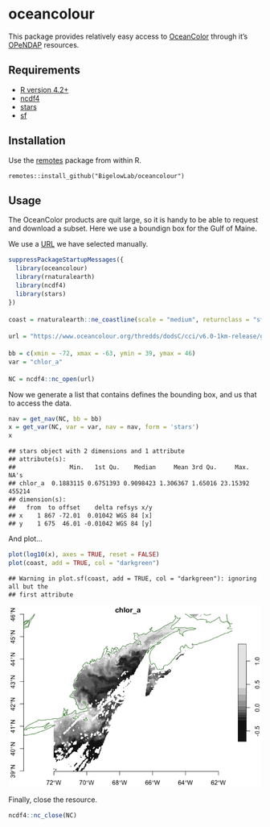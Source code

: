 oceancolour
================

This package provides relatively easy access to
[OceanColor](https://www.oceancolour.org/) through it’s
[OPeNDAP](https://www.oceancolour.org/thredds/catalog-cci.html)
resources.

## Requirements

- [R version 4.2+](https://www.r-project.org/)
- [ncdf4](https://CRAN.R-project.org/package=ncdf4)
- [stars](https://CRAN.R-project.org/package=stars)
- [sf](https://CRAN.R-project.org/package=sf)

## Installation

Use the [remotes](https://CRAN.R-project.org/package=remotes) package
from within R.

    remotes::install_github("BigelowLab/oceancolour")

## Usage

The OceanColor products are quit large, so it is handy to be able to
request and download a subset. Here we use a boundign box for the Gulf
of Maine.

We use a
[URL](https://www.oceancolour.org/thredds/dodsC/cci/v6.0-1km-release/geographic/2024/ESACCI-OC-L3S-OC_PRODUCTS-MERGED-1D_DAILY_1km_GEO_PML_OCx_QAA-20240719-fv6.0_1km.nc.html)
we have selected manually.

``` r
suppressPackageStartupMessages({
  library(oceancolour)
  library(rnaturalearth)
  library(ncdf4)
  library(stars)
})

coast = rnaturalearth::ne_coastline(scale = "medium", returnclass = "sf")

url = "https://www.oceancolour.org/thredds/dodsC/cci/v6.0-1km-release/geographic/2024/ESACCI-OC-L3S-OC_PRODUCTS-MERGED-1D_DAILY_1km_GEO_PML_OCx_QAA-20240719-fv6.0_1km.nc"

bb = c(xmin = -72, xmax = -63, ymin = 39, ymax = 46)
var = "chlor_a"

NC = ncdf4::nc_open(url)
```

Now we generate a list that contains defines the bounding box, and us
that to access the data.

``` r
nav = get_nav(NC, bb = bb)
x = get_var(NC, var = var, nav = nav, form = 'stars')
x
```

    ## stars object with 2 dimensions and 1 attribute
    ## attribute(s):
    ##               Min.   1st Qu.    Median     Mean 3rd Qu.     Max.   NA's
    ## chlor_a  0.1883115 0.6751393 0.9098423 1.306367 1.65016 23.15392 455214
    ## dimension(s):
    ##   from  to offset    delta refsys x/y
    ## x    1 867 -72.01  0.01042 WGS 84 [x]
    ## y    1 675  46.01 -0.01042 WGS 84 [y]

And plot…

``` r
plot(log10(x), axes = TRUE, reset = FALSE)
plot(coast, add = TRUE, col = "darkgreen")
```

    ## Warning in plot.sf(coast, add = TRUE, col = "darkgreen"): ignoring all but the
    ## first attribute

![](README_files/figure-gfm/unnamed-chunk-3-1.png)<!-- -->

Finally, close the resource.

``` r
ncdf4::nc_close(NC)
```
